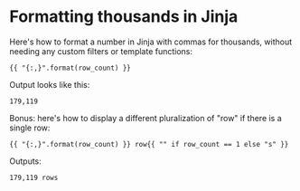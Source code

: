 # Formatting thousands in Jinja

Here's how to format a number in Jinja with commas for thousands, without needing any custom filters or template functions:

    {{ "{:,}".format(row_count) }}

Output looks like this:

    179,119

Bonus: here's how to display a different pluralization of "row" if there is a single row:

    {{ "{:,}".format(row_count) }} row{{ "" if row_count == 1 else "s" }}

Outputs:

    179,119 rows
